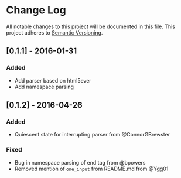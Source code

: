# Change Log
All notable changes to this project will be documented in this file.
This project adheres to [Semantic Versioning](http://semver.org/).

## [0.1.1] - 2016-01-31
### Added
  - Add parser based on html5ever
  - Add namespace parsing

## [0.1.2] - 2016-04-26
### Added
  - Quiescent state for interrupting parser from @ConnorGBrewster

### Fixed
  - Bug in namespace parsing of end tag from @bpowers
  - Removed mention of `one_input` from README.md from @Ygg01
